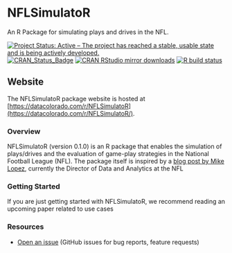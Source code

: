 # NFLSimulatoR 
An R Package for simulating plays and drives in the NFL.

<!-- badges: start -->
[![Project Status: Active – The project has reached a stable, usable state and is being actively developed.](https://www.repostatus.org/badges/latest/active.svg)](https://www.repostatus.org/#active)
[![CRAN_Status_Badge](https://www.r-pkg.org/badges/version/ballr)](https://cran.r-project.org/package=NFLSimulatoR)
[![CRAN RStudio mirror downloads](https://cranlogs.r-pkg.org/badges/NFLSimulatoR)](https://www.r-pkg.org/pkg/NFLSimulatoR)
[![R build status](https://github.com/rtelmore/NFLSimulatoR/workflows/R-CMD-check/badge.svg)](https://github.com/rtelmore/NFLSimulatoR/actions/)

  <!-- badges: end -->
## Website  
The NFLSimulatoR package website is hosted at [https://datacolorado.com/r/NFLSimulatoR](https://datacolorado.com/r/NFLSimulatoR/).

### Overview
NFLSimulatoR (version 0.1.0) is an R package that enables the simulation of 
plays/drives and the evaluation of game-play strategies in the National 
Football League (NFL). The package itself is inspired by a 
[blog post by Mike Lopez](https://statsbylopez.netlify.app/post/resampling-nfl-drives/), currently the Director of Data and Analytics at the NFL 

### Getting Started

If you are just getting started with NFLSimulatoR, we recommend reading an 
upcoming paper related to use cases 

### Resources

* [Open an issue](https://github.com/rtelmore/NFLSimulatoR/issues/) (GitHub issues for bug reports, feature requests)

